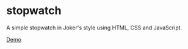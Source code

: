 # stopwatch

A simple stopwatch in Joker's style using HTML, CSS and JavaScript.

[Demo](https://anmolarora1711.github.io/stopwatch/)
